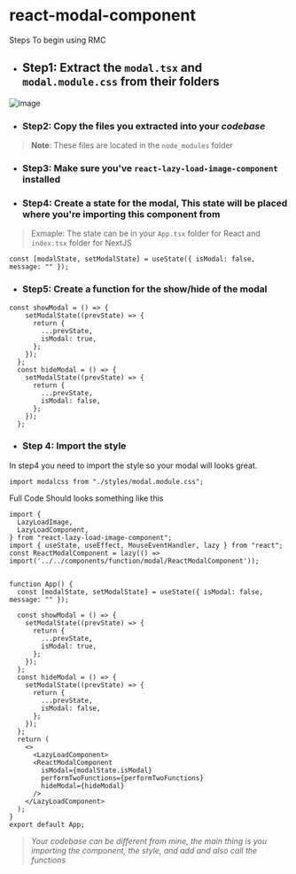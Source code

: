 # react-modal-component

Steps To begin using RMC

- ## Step1: Extract the `modal.tsx` and `modal.module.css` from their folders

![image](https://github.com/creative-tutorials/react-modal-component/assets/68476321/4b02eafb-7ee3-4796-b7ff-17ec3c6e64f8)

- ### Step2: Copy the files you extracted into your _codebase_

> **Note**: These files are located in the `node_modules` folder

- ### Step3: Make sure you've `react-lazy-load-image-component` installed

- ### Step4: Create a state for the modal, This state will be placed where you're importing this component from

> Exmaple: The state can be in your `App.tsx` folder for React and `index.tsx` folder for NextJS

```tsx
const [modalState, setModalState] = useState({ isModal: false, message: "" });
```

- ### Step5: Create a function for the show/hide of the modal

```tsx
const showModal = () => {
    setModalState((prevState) => {
      return {
        ...prevState,
        isModal: true,
      };
    });
  };
  const hideModal = () => {
    setModalState((prevState) => {
      return {
        ...prevState,
        isModal: false,
      };
    });
  };
  ```
  
- ### Step 4: Import the style

In step4 you need to import the style so your modal will looks great.

```tsx
import modalcss from "./styles/modal.module.css";
```

Full Code Should looks something like this

```tsx
import {
  LazyLoadImage,
  LazyLoadComponent,
} from "react-lazy-load-image-component";
import { useState, useEffect, MouseEventHandler, lazy } from "react";
const ReactModalComponent = lazy(() => import('../../components/function/modal/ReactModalComponent'));


function App() {
  const [modalState, setModalState] = useState({ isModal: false, message: "" });

  const showModal = () => {
    setModalState((prevState) => {
      return {
        ...prevState,
        isModal: true,
      };
    });
  };
  const hideModal = () => {
    setModalState((prevState) => {
      return {
        ...prevState,
        isModal: false,
      };
    });
  };
  return (
    <>
      <LazyLoadComponent>
      <ReactModalComponent
        isModal={modalState.isModal}
        performTwoFunctions={performTwoFunctions}
        hideModal={hideModal}
      />
    </LazyLoadComponent>
  );
}
export default App;
```

> _Your codebase can be different from mine, the main thing is you importing the component, the style, and add and also call the functions_
